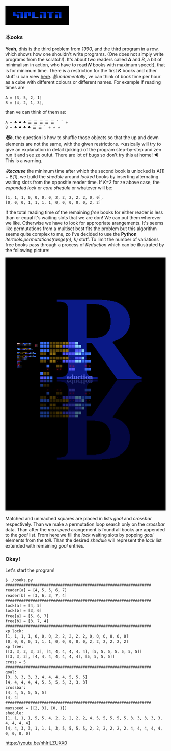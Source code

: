 ![gif](4aplata.gif)
### 本ooks
**Yeah**, dhis is the third problem from *1990*, and the third program
in a row, vhich shows how one shouldn't write programs. (One does
not simply write programs from the scratch!). It's about two readers
called **A** and *B*, a bit of minimalism in action, who have to read
***N*** books with maximum speed:), that is for minimum time. There
is a restriction for the first ***K*** books and other stuff ∪ can
view [here](https://ioinformatics.org/files/ioi1990round1.pdf).
*基undamentally*, ve can think of book time per hour as a cube with
different colours or different names. For example if reading times are
```
A = [3, 5, 2, 1]
B = [4, 2, 1, 3],
```
than ve can think of them as:
```
A = ♣ ♣ ♣ ☰ ☰ ☰ ☰ ☰ ` ` ☂
B = ♣ ♣ ♣ ♣ ☰ ☰ ` ☂ ☂ ☂
```
***想o***, the question is how to shuffle those objects so that the
up and down elements are not the same, with the given restrictions.
ベasically will try to give an explanation in detail (joking:)  of the
program step-by-step and zen run it and see ze oufut. There are lot
of bugs so don't try this at home! ◀ This is a warning.

***以ecause*** the minimum time after which the second book is unlocked
is A[1] + B[1], we build the *shedule* around *locked* books by inserting
alternating waiting slots from the oppositie reader time. If *K=2* for
ze above case, the *expanded lock* or *core shedule* or whatever will be:
```
[1, 1, 1, 0, 0, 0, 0, 2, 2, 2, 2, 2, 0, 0],
[0, 0, 0, 1, 1, 1, 1, 0, 0, 0, 0, 0, 2, 2]
```
If the total reading time of the remaining *free* books for either reader
is less than or equal it's waiting slots that we are don! We can put them
wherever we like. Otherwise we have to look for appropriate arangements.
It's seems like permutations from a multiset best fits the problem but
this algorithm seems quite complex to me, zo I've decided to use the
**Python** *itertools.permutations(range(n), k)* stuff. To limit the
number of variations free books pass through a process of *Reduction* which
can be illustrated by the following picture:

![Reduction](pix/Reduction.png)

Matched and unmached squares are placed in lists *goal* and *crossbar*
respectively. Than we make a permutation loop search only on the *crossbar*
data. Than after the *maxspeed* arangement is found all books are appended
to the *goal* list. From here we fill the *lock* waiting slots by popping
*goal* elements from the *tail*. Than the desired *shedule* will represent
the *lock* list extended with remaining *goal* entries.

### Okay!
Let's start the program!
```
$ ./books.py
################################################################
reader[a] = [4, 5, 5, 6, 7]
reader[b] = [3, 6, 3, 7, 4]
################################################################
lock[a] = [4, 5]
lock[b] = [3, 6]
free[a] = [5, 6, 7]
free[b] = [3, 7, 4]
################################################################
xp lock:
[1, 1, 1, 1, 0, 0, 0, 2, 2, 2, 2, 2, 0, 0, 0, 0, 0, 0]
[0, 0, 0, 0, 1, 1, 1, 0, 0, 0, 0, 0, 2, 2, 2, 2, 2, 2]
xp free:
[[3, 3, 3, 3, 3], [4, 4, 4, 4, 4, 4], [5, 5, 5, 5, 5, 5, 5]]
[[3, 3, 3], [4, 4, 4, 4, 4, 4, 4], [5, 5, 5, 5]]
cross = 5
################################################################
goal:
[3, 3, 3, 3, 3, 4, 4, 4, 4, 5, 5, 5]
[4, 4, 4, 4, 4, 5, 5, 5, 5, 3, 3, 3]
crossbar:
[4, 4, 5, 5, 5, 5]
[4, 4]
################################################################
maxspeed = [[2, 3], [0, 1]]
shedule:
[1, 1, 1, 1, 5, 5, 4, 2, 2, 2, 2, 2, 4, 5, 5, 5, 5, 5, 3, 3, 3, 3, 3, 4, 4, 4, 4]
[4, 4, 3, 3, 1, 1, 1, 3, 5, 5, 5, 5, 2, 2, 2, 2, 2, 2, 4, 4, 4, 4, 4, 0, 0, 0, 0]
```
https://youtu.be/nhIriLZUXX0